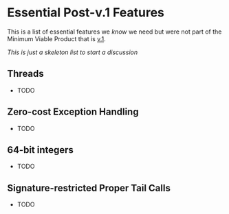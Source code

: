 # Essential Post-v.1 Features

This is a list of essential features we *know* we need but were not part of the
Minimum Viable Product that is [v.1](v1.md).

*This is just a skeleton list to start a discussion*

## Threads
* TODO

## Zero-cost Exception Handling
* TODO

## 64-bit integers
* TODO

## Signature-restricted Proper Tail Calls
* TODO
